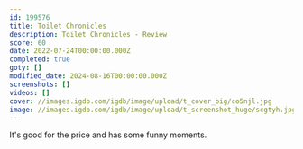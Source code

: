 ```yaml
---
id: 199576
title: Toilet Chronicles
description: Toilet Chronicles - Review
score: 60
date: 2022-07-24T00:00:00.000Z
completed: true
goty: []
modified_date: 2024-08-16T00:00:00.000Z
screenshots: []
videos: []
cover: //images.igdb.com/igdb/image/upload/t_cover_big/co5njl.jpg
image: //images.igdb.com/igdb/image/upload/t_screenshot_huge/scgtyh.jpg
---
```

It's good for the price and has some funny moments.